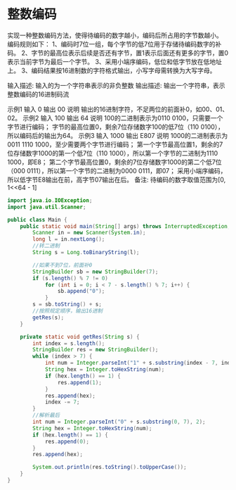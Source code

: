 # 整数编码

实现一种整数编码方法，使得待编码的数字越小，编码后所占用的字节数越小。
编码规则如下：
1、编码时7位一组，每个字节的低7位用于存储待编码数字的补码。
2、字节的最高位表示后续是否还有字节，置1表示后面还有更多的字节，置0表示当前字节为最后一个字节。
3、采用小端序编码，低位和低字节放在低地址上。
3、编码结果按16进制数的字符格式输出，小写字母需转换为大写字母。

输入描述:
输入的为一个字符串表示的非负整数
输出描述:
输出一个字符串，表示整数编码的16进制码流

示例1
输入
0
输出
00
说明
输出的16进制字符，不足两位的前面补0，如00、01、02。
示例2
输入
100
输出
64
说明
100的二进制表示为0110 0100，只需要一个字节进行编码；
字节的最高位置0，剩余7位存储数字100的低7位（110 0100），所以编码后的输出为64。
示例3
输入
1000
输出
E807
说明
1000的二进制表示为0011 1110 1000，至少需要两个字节进行编码；
第一个字节最高位置1，剩余的7位存储数字1000的第一个低7位（110 1000），所以第一个字节的二进制为1110 1000，即E8；
第二个字节最高位置0，剩余的7位存储数字1000的第二个低7位（000 0111），所以第一个字节的二进制为0000 0111，即07；
采用小端序编码，所以低字节E8输出在前，高字节07输出在后。
备注:
待编码的数字取值范围为[0, 1<<64 - 1]

```java
import java.io.IOException;
import java.util.Scanner;

public class Main {
    public static void main(String[] args) throws InterruptedException, IOException {
        Scanner in = new Scanner(System.in);
        long l = in.nextLong();
        //转二进制
        String s = Long.toBinaryString(l);

        //如果不到7位，前面补0
        StringBuilder sb = new StringBuilder(7);
        if (s.length() % 7 != 0)
            for (int i = 0; i < 7 - s.length() % 7; i++) {
                sb.append("0");
            }
        s = sb.toString() + s;
        //按照规定顺序，输出16进制
        getRes(s);
    }

    private static void getRes(String s) {
        int index = s.length();
        StringBuilder res = new StringBuilder();
        while (index > 7) {
            int num = Integer.parseInt("1" + s.substring(index - 7, index), 2);
            String hex = Integer.toHexString(num);
            if (hex.length() == 1) {
                res.append(1);
            }
            res.append(hex);
            index -= 7;
        }
        //解析最后
        int num = Integer.parseInt("0" + s.substring(0, 7), 2);
        String hex = Integer.toHexString(num);
        if (hex.length() == 1) {
            res.append(0);
        }
        res.append(hex);

        System.out.println(res.toString().toUpperCase());
    }
}
```

